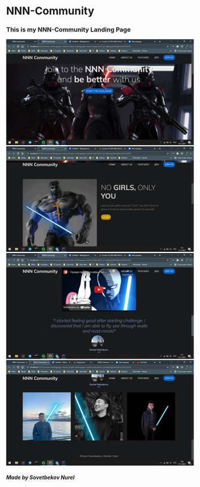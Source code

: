 # NNN-Community

<h3>This is my NNN-Community Landing Page</h3>

![](nnncommunity/img/a1.jpg)
![](nnncommunity/img/a2.jpg)
![](nnncommunity/img/a3.jpg)
![](nnncommunity/img/a4.jpg)

<h5>Made by Sovetbekov Nurel</h5>
